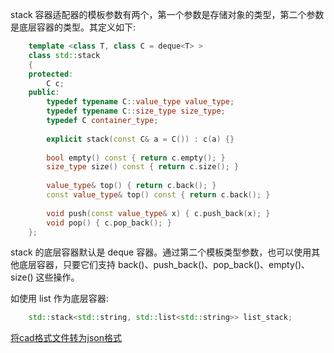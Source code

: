 
stack 容器适配器的模板参数有两个，第一个参数是存储对象的类型，第二个参数是底层容器的类型。其定义如下:

```c++
    template <class T, class C = deque<T> > 
    class std::stack
    {
    protected:
        C c;
    public:
        typedef typename C::value_type value_type;
        typedef typename C::size_type size_type;
        typedef C container_type;
        
        explicit stack(const C& a = C()) : c(a) {}
        
        bool empty() const { return c.empty(); }
        size_type size() const { return c.size(); }
        
        value_type& top() { return c.back(); }
        const value_type& top() const { return c.back(); }
        
        void push(const value_type& x) { c.push_back(x); }
        void pop() { c.pop_back(); }
    };
```
stack<T> 的底层容器默认是 deque<T> 容器。通过第二个模板类型参数，也可以使用其他底层容器，只要它们支持 back()、push_back()、pop_back()、empty()、size() 这些操作。

如使用 list 作为底层容器:
```c++
    std::stack<std::string, std::list<std::string>> list_stack;
```

[将cad格式文件转为json格式](06_Stack/01_cad2json.cpp)
